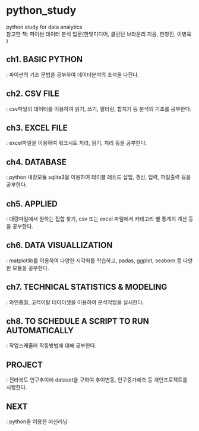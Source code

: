 # python_study
python study  for data analytics <br>
참고한 책: 파이썬 데이터 분석 입문(한빛미디어, 클린턴 브라운리 지음, 한창진, 이병욱 )

<h2> ch1. BASIC PYTHON </h2>   
: 파이썬의 기초 문법을 공부하여 데이터분석의 초석을 다진다.

<h2> ch2. CSV FILE </h2> 
: csv파일의 데이터를 이용하여 읽기, 쓰기, 필터링, 합치기 등 분석의 기초를 공부한다.

<h2> ch3. EXCEL FILE </h2> 
: excel파일을 이용하여 워크시트 처리, 읽기, 처리 등을 공부한다.

<h2> ch4. DATABASE </h2> 
: python 내장모듈 sqlite3을 이용하여 테이블 레트드 삽입, 갱신, 입력, 파일출력 등을 공부한다.

<h2> ch5. APPLIED </h2> 
: 대량파일에서 원하는 집합 찾기, csv 또는 excel 파일에서 카테고리 별 통계치 계산 등을 공부한다.

<h2> ch6. DATA VISUALLIZATION </h2> 
: matplotlib를 이용하여 다양한 시각화를 학습하고, padas, ggplot, seaborn 등 다양한 모듈을 공부한다.

<h2> ch7. TECHNICAL STATISTICS & MODELING </h2> 
: 와인품질, 고객이탈 데이터셋을 이용하여 분석작업을 실시한다.

<h2> ch8. TO SCHEDULE A SCRIPT TO RUN AUTOMATICALLY </h2> 
: 작업스케줄러 작동방법에 대해 공부한다. 

<h2> PROJECT </h2> 
: 전라북도 인구추이에 dataset을 구하여 추이변동, 인구증가예측 등 개인프로젝트를 시행한다.

<h2>NEXT</h2>
: python을 이용한 머신러닝
